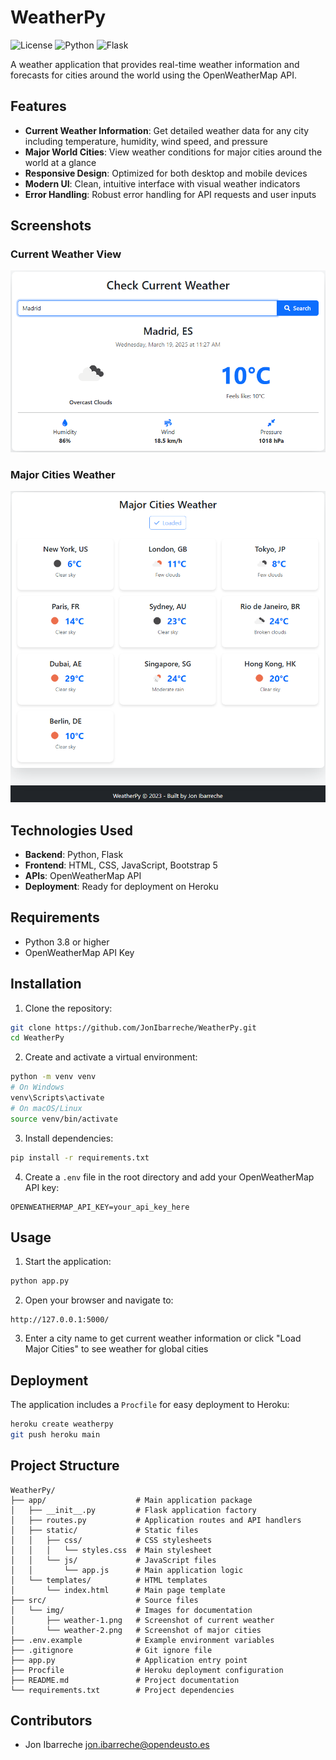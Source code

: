 # WeatherPy

![License](https://img.shields.io/badge/license-MIT-blue.svg)
![Python](https://img.shields.io/badge/python-3.8%2B-blue)
![Flask](https://img.shields.io/badge/Flask-2.0.1-green)

A weather application that provides real-time weather information and forecasts for cities around the world using the OpenWeatherMap API.

## Features

- **Current Weather Information**: Get detailed weather data for any city including temperature, humidity, wind speed, and pressure
- **Major World Cities**: View weather conditions for major cities around the world at a glance
- **Responsive Design**: Optimized for both desktop and mobile devices
- **Modern UI**: Clean, intuitive interface with visual weather indicators
- **Error Handling**: Robust error handling for API requests and user inputs

## Screenshots

### Current Weather View
![Current Weather Screenshot](src/img/weather-1.png)

### Major Cities Weather
![Major Cities Weather Screenshot](src/img/weather-2.png)

## Technologies Used

- **Backend**: Python, Flask
- **Frontend**: HTML, CSS, JavaScript, Bootstrap 5
- **APIs**: OpenWeatherMap API
- **Deployment**: Ready for deployment on Heroku

## Requirements

- Python 3.8 or higher
- OpenWeatherMap API Key

## Installation

1. Clone the repository:
```bash
git clone https://github.com/JonIbarreche/WeatherPy.git
cd WeatherPy
```

2. Create and activate a virtual environment:
```bash
python -m venv venv
# On Windows
venv\Scripts\activate
# On macOS/Linux
source venv/bin/activate
```

3. Install dependencies:
```bash
pip install -r requirements.txt
```

4. Create a `.env` file in the root directory and add your OpenWeatherMap API key:
```
OPENWEATHERMAP_API_KEY=your_api_key_here
```

## Usage

1. Start the application:
```bash
python app.py
```

2. Open your browser and navigate to:
```
http://127.0.0.1:5000/
```

3. Enter a city name to get current weather information or click "Load Major Cities" to see weather for global cities

## Deployment

The application includes a `Procfile` for easy deployment to Heroku:

```bash
heroku create weatherpy
git push heroku main
```

## Project Structure

```
WeatherPy/
├── app/                    # Main application package
│   ├── __init__.py         # Flask application factory
│   ├── routes.py           # Application routes and API handlers
│   ├── static/             # Static files
│   │   ├── css/            # CSS stylesheets
│   │   │   └── styles.css  # Main stylesheet
│   │   └── js/             # JavaScript files
│   │       └── app.js      # Main application logic
│   └── templates/          # HTML templates
│       └── index.html      # Main page template
├── src/                    # Source files
│   └── img/                # Images for documentation
│       ├── weather-1.png   # Screenshot of current weather
│       └── weather-2.png   # Screenshot of major cities
├── .env.example            # Example environment variables
├── .gitignore              # Git ignore file
├── app.py                  # Application entry point
├── Procfile                # Heroku deployment configuration
├── README.md               # Project documentation
└── requirements.txt        # Project dependencies
```


## Contributors

- Jon Ibarreche <jon.ibarreche@opendeusto.es>

